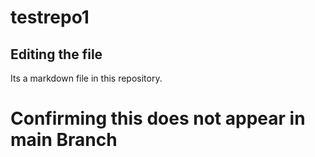 # testrepo1

## Editing the file

Its a markdown file in this repository.

# Confirming this does not appear in main Branch
